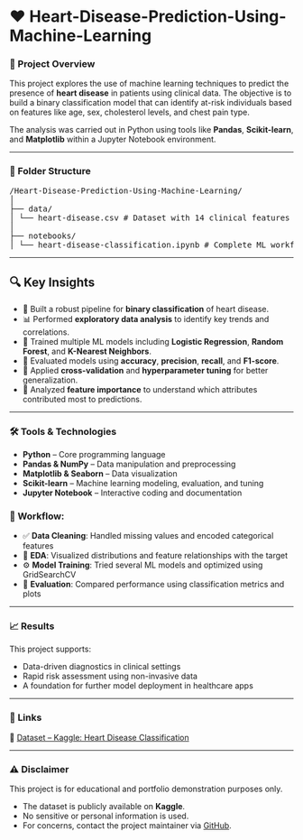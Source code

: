 # ❤️ Heart-Disease-Prediction-Using-Machine-Learning

### 📌 Project Overview  
This project explores the use of machine learning techniques to predict the presence of **heart disease** in patients using clinical data. The objective is to build a binary classification model that can identify at-risk individuals based on features like age, sex, cholesterol levels, and chest pain type.

The analysis was carried out in Python using tools like **Pandas**, **Scikit-learn**, and **Matplotlib** within a Jupyter Notebook environment.

---

### 📁 Folder Structure

<pre>/Heart-Disease-Prediction-Using-Machine-Learning/
│
├── data/
│ └── heart-disease.csv # Dataset with 14 clinical features and a binary target
│
├── notebooks/
│ └── heart-disease-classification.ipynb # Complete ML workflow including EDA, modeling, and evaluation </pre>



---

## 🔍 Key Insights
- 🧬 Built a robust pipeline for **binary classification** of heart disease.
- 📊 Performed **exploratory data analysis** to identify key trends and correlations.
- 🤖 Trained multiple ML models including **Logistic Regression**, **Random Forest**, and **K-Nearest Neighbors**.
- 🧪 Evaluated models using **accuracy**, **precision**, **recall**, and **F1-score**.
- 🔁 Applied **cross-validation** and **hyperparameter tuning** for better generalization.
- 🧠 Analyzed **feature importance** to understand which attributes contributed most to predictions.

---

### 🛠 Tools & Technologies
- **Python** – Core programming language  
- **Pandas & NumPy** – Data manipulation and preprocessing  
- **Matplotlib & Seaborn** – Data visualization  
- **Scikit-learn** – Machine learning modeling, evaluation, and tuning  
- **Jupyter Notebook** – Interactive coding and documentation  

### 🔄 Workflow:
- ✅ **Data Cleaning**: Handled missing values and encoded categorical features  
- 🧹 **EDA**: Visualized distributions and feature relationships with the target  
- ⚙️ **Model Training**: Tried several ML models and optimized using GridSearchCV  
- 🧮 **Evaluation**: Compared performance using classification metrics and plots  

---

### 📈 Results  
This project supports:
- Data-driven diagnostics in clinical settings  
- Rapid risk assessment using non-invasive data  
- A foundation for further model deployment in healthcare apps  

---

### 🔗 Links  
📂 [Dataset – Kaggle: Heart Disease Classification](https://www.kaggle.com/datasets/sumaiyatasmeem/heart-disease-classification-dataset)

---

### ⚠️ Disclaimer  
This project is for educational and portfolio demonstration purposes only.  
- The dataset is publicly available on **Kaggle**.  
- No sensitive or personal information is used.  
- For concerns, contact the project maintainer via [GitHub](https://github.com/matmarcinek).
